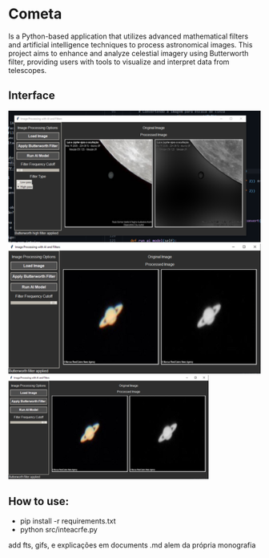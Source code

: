 # Cometa
Is a Python-based application that utilizes advanced mathematical filters and artificial intelligence techniques to process astronomical images. This project aims to enhance and analyze celestial imagery using Butterworth filter, providing users with tools to visualize and interpret data from telescopes.

## Interface

![Descrição](jup.png)
![](tyki.png)
<img src="tyki.png" alt="Minha imagem" width="400"/>


## How to use:
- pip install -r requirements.txt
- python src/inteacrfe.py

add fts, gifs, e explicações em documents .md alem da própria monografia